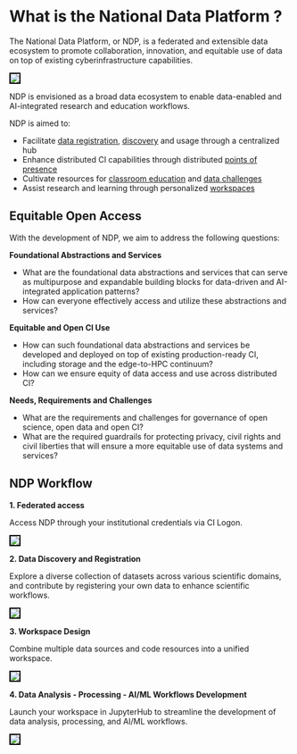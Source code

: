 # What is the National Data Platform ? 

The National Data Platform, or NDP, is a federated and extensible data ecosystem to promote collaboration, innovation, and equitable use of data on top of existing cyberinfrastructure capabilities.

<img src="../images/main-hub.png" style="border: 2px solid black;">

NDP is envisioned as a broad data ecosystem to enable data-enabled and AI-integrated research and education workflows.

NDP is aimed to:

- Facilitate [data registration](../catalog/register-data.md), [discovery](../catalog/catalog.md) and usage through a centralized hub
- Enhance distributed CI capabilities through distributed [points of presence](../pop/index.md)   
- Cultivate resources for [classroom education](../ndp-classroom/index.md) and [data challenges](../ndp-data-challenges/hosting-a-data-challenge.md)
- Assist research and learning through personalized [workspaces](../workspace/index.md)

## Equitable Open Access

With the development of NDP, we aim to address the following questions: 

**Foundational Abstractions and Services**

- What are the foundational data abstractions and services that can serve as multipurpose and expandable building blocks for data-driven and AI-integrated application patterns? 
- How can everyone effectively access and utilize these abstractions and services?

**Equitable and Open CI Use**

- How can such foundational data abstractions and services be developed and deployed on top of existing production-ready CI, including storage and the edge-to-HPC continuum?
- How can we ensure equity of data access and use across distributed CI?

**Needs, Requirements and Challenges**

- What are the requirements and challenges for governance of open science, open data and open CI? 
- What are the required guardrails for protecting privacy, civil rights and civil liberties that will ensure a more equitable use of data systems and services?

## NDP Workflow

**1. Federated access**

Access NDP through your institutional credentials via CI Logon.

<img src="../images/login.png" style="border: 2px solid black;">

**2. Data Discovery and Registration**

Explore a diverse collection of datasets across various scientific domains, and contribute by registering your own data to enhance scientific workflows.

<img src="../images/catalog.png" style="border: 2px solid black;">


**3. Workspace Design**

Combine multiple data sources and code resources into a unified workspace.

<img src="../images/workspaces.png" style="border: 2px solid black;">

**4. Data Analysis - Processing - AI/ML Workflows Development**

Launch your workspace in JupyterHub to streamline the development of data analysis, processing, and AI/ML workflows.

<img src="../images/jhub.png" style="border: 2px solid black;">